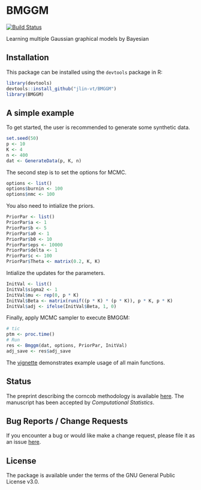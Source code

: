 # BMGGM
[![Build Status](https://travis-ci.org/jlin-vt/BMGGM.svg?branch=master)](https://travis-ci.org/jlin-vt/BMGGM)

Learning multiple Gaussian graphical models by Bayesian

## Installation
This package can be installed using the `devtools` package in R:

```r
library(devtools)
devtools::install_github("jlin-vt/BMGGM")
library(BMGGM)
```

## A simple example

To get started, the user is recommended to generate some synthetic data.
```r 
set.seed(50)
p <- 10
K <- 4
n <- 400
dat <- GenerateData(p, K, n)
```

The second step is to set the options for MCMC.
```r 
options <- list()
options$burnin <- 100
options$nmc <- 100
```

You also need to intialize the priors.
```r 
PriorPar <- list()
PriorPar$a <- 1
PriorPar$b <- 5
PriorPar$a0 <- 1
PriorPar$b0 <- 10
PriorPar$eps <- 10000
PriorPar$delta <- 1
PriorPar$c <- 100
PriorPar$Theta <- matrix(0.2, K, K)
```

Intialize the updates for the parameters.
```r 
InitVal <- list()
InitVal$sigma2 <- 1
InitVal$mu <- rep(0, p * K)
InitVal$Beta <- matrix(runif((p * K) * (p * K)), p * K, p * K)
InitVal$adj <- ifelse(InitVal$Beta, 1, 0)
```

Finally, apply MCMC sampler to execute BMGGM:
```r 
# tic
ptm <- proc.time()
# Run
res <- Bmggm(dat, options, PriorPar, InitVal)
adj_save <- res$adj_save
```

The [vignette](https://github.com/jlin-vt/BMGGM/blob/master/vignettes/examples.Rmd) demonstrates example usage of all main functions. 

## Status
The preprint describing the corncob methodology is available [here](https://github.com/jlin-vt/BMGGM/blob/master/vignettes/examples.Rmd). The manuscript has been accepted by _Computational Statistics_.

## Bug Reports / Change Requests
If you encounter a bug or would like make a change request, please file it as an issue [here](https://github.com/jlin-vt/BMGGM/issues).

## License
The package is available under the terms of the GNU General Public License v3.0.
